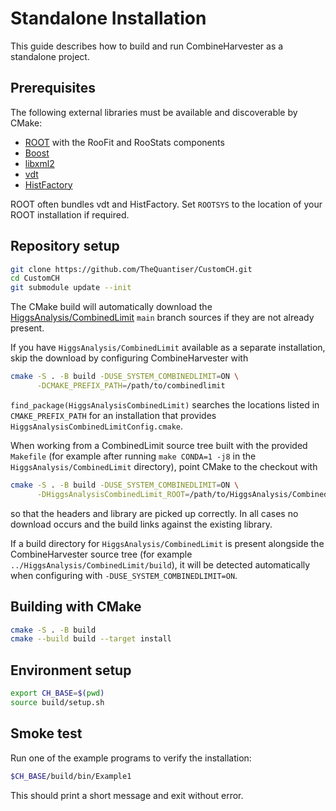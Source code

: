 # Standalone Installation

This guide describes how to build and run CombineHarvester as a standalone project.

## Prerequisites

The following external libraries must be available and discoverable by CMake:

* [ROOT](https://root.cern) with the RooFit and RooStats components
* [Boost](https://www.boost.org/)
* [libxml2](http://xmlsoft.org/)
* [vdt](https://gitlab.cern.ch/vdt/vdt)
* [HistFactory](https://root.cern.ch/doc/master/group__HistFactory.html)

ROOT often bundles vdt and HistFactory.  Set `ROOTSYS` to the location of your
ROOT installation if required.

## Repository setup

```bash
git clone https://github.com/TheQuantiser/CustomCH.git
cd CustomCH
git submodule update --init
```

The CMake build will automatically download the
[HiggsAnalysis/CombinedLimit](https://github.com/cms-analysis/HiggsAnalysis-CombinedLimit)
`main` branch sources if they are not already present.

If you have `HiggsAnalysis/CombinedLimit` available as a separate installation,
skip the download by configuring CombineHarvester with

```bash
cmake -S . -B build -DUSE_SYSTEM_COMBINEDLIMIT=ON \
      -DCMAKE_PREFIX_PATH=/path/to/combinedlimit
```

`find_package(HiggsAnalysisCombinedLimit)` searches the locations listed in
`CMAKE_PREFIX_PATH` for an installation that provides
`HiggsAnalysisCombinedLimitConfig.cmake`.

When working from a CombinedLimit source tree built with the provided
`Makefile` (for example after running `make CONDA=1 -j8` in the
`HiggsAnalysis/CombinedLimit` directory), point CMake to the checkout with

```bash
cmake -S . -B build -DUSE_SYSTEM_COMBINEDLIMIT=ON \
      -DHiggsAnalysisCombinedLimit_ROOT=/path/to/HiggsAnalysis/CombinedLimit
```

so that the headers and library are picked up correctly. In all cases no
download occurs and the build links against the existing library.

If a build directory for `HiggsAnalysis/CombinedLimit` is present alongside the
CombineHarvester source tree (for example `../HiggsAnalysis/CombinedLimit/build`),
it will be detected automatically when configuring with
`-DUSE_SYSTEM_COMBINEDLIMIT=ON`.

## Building with CMake

```bash
cmake -S . -B build
cmake --build build --target install
```

## Environment setup

```bash
export CH_BASE=$(pwd)
source build/setup.sh
```

## Smoke test

Run one of the example programs to verify the installation:

```bash
$CH_BASE/build/bin/Example1
```

This should print a short message and exit without error.
